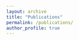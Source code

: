 ```yaml
---
layout: archive
title: "Publications"
permalink: /publications/
author_profile: true
---
```

<!-- 
{% if author.googlescholar %}
  You can also find my articles on <u><a href="{{author.googlescholar}}">my Google Scholar profile</a>.</u>
{% endif %}

{% include base_path %}

{% for post in site.publications reversed %}
  {% include archive-single.html %}
{% endfor %} -->

<style type="text/css">
.bibbase_note {
    color: red;
    font-weight: bold;
}

.note {
    color: green;
    font-style: italic;
}

</style>

<script src="https://bibbase.org/show?bib=https://raw.githubusercontent.com/hisashiishida/hisashiishida.github.io/master/files/hisashiishida.bib&jsonp=1&group0=custom_type&css=hisashiishida.github.io/_sass/_bibbase.css&folding=0&nocache=1&owner=Ishida"></script> 